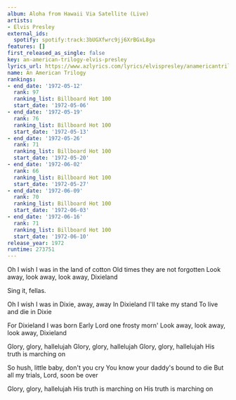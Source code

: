 ```yaml
---
album: Aloha from Hawaii Via Satellite (Live)
artists:
- Elvis Presley
external_ids:
  spotify: spotify:track:3bUGXfwrc9jj6XrBGxL8ga
features: []
first_released_as_single: false
key: an-american-trilogy-elvis-presley
lyrics_url: https://www.azlyrics.com/lyrics/elvispresley/anamericantrilogy110956.html
name: An American Trilogy
rankings:
- end_date: '1972-05-12'
  rank: 97
  ranking_list: Billboard Hot 100
  start_date: '1972-05-06'
- end_date: '1972-05-19'
  rank: 76
  ranking_list: Billboard Hot 100
  start_date: '1972-05-13'
- end_date: '1972-05-26'
  rank: 71
  ranking_list: Billboard Hot 100
  start_date: '1972-05-20'
- end_date: '1972-06-02'
  rank: 66
  ranking_list: Billboard Hot 100
  start_date: '1972-05-27'
- end_date: '1972-06-09'
  rank: 70
  ranking_list: Billboard Hot 100
  start_date: '1972-06-03'
- end_date: '1972-06-16'
  rank: 71
  ranking_list: Billboard Hot 100
  start_date: '1972-06-10'
release_year: 1972
runtime: 273751
---
```

Oh I wish I was in the land of cotton
Old times they are not forgotten
Look away, look away, look away, Dixieland

Sing it, fellas.

Oh I wish I was in Dixie, away, away
In Dixieland 
I'll take my stand 
To live and die in Dixie

For Dixieland I was born
Early Lord one frosty morn'
Look away, look away, look away, Dixieland

Glory, glory, hallelujah
Glory, glory, hallelujah
Glory, glory, hallelujah
His truth is marching on

So hush, little baby, don't you cry
You know your daddy's bound to die
But all my trials, Lord, soon be over

Glory, glory, hallelujah
His truth is marching on
His truth is marching on
